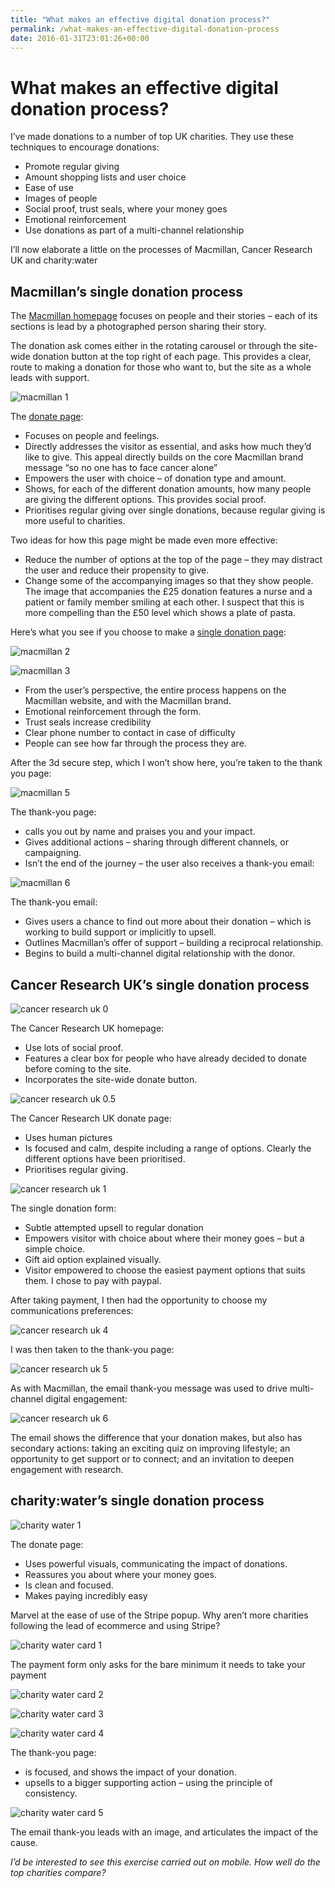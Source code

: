 ```yaml
---
title: "What makes an effective digital donation process?"
permalink: /what-makes-an-effective-digital-donation-process
date: 2016-01-31T23:01:26+00:00
---
```


# What makes an effective digital donation process?

I’ve made donations to a number of top UK charities. They use these techniques to encourage donations:

- Promote regular giving
- Amount shopping lists and user choice
- Ease of use
- Images of people
- Social proof, trust seals, where your money goes
- Emotional reinforcement
- Use donations as part of a multi-channel relationship

I’ll now elaborate a little on the processes of Macmillan, Cancer Research UK and charity:water

## Macmillan’s single donation process

The [Macmillan homepage](http://www.macmillan.org.uk/) focuses on people and their stories – each of its sections is lead by a photographed person sharing their story.

The donation ask comes either in the rotating carousel or through the site-wide donation button at the top right of each page.
This provides a clear, route to making a donation for those who want to, but the site as a whole leads with support.

![macmillan 1](What%20makes%20an%20effective%20digital%20donation%20process%20%E2%80%93%20Martin%20Lugton_files/macmillan-1.png)

The [donate page](https://www.macmillan.org.uk/donate):

- Focuses on people and feelings.
- Directly addresses the visitor as essential, and asks how much they’d like to give.
  This appeal directly builds on the core Macmillan brand message “so no one has to face cancer alone”
- Empowers the user with choice – of donation type and amount.
- Shows, for each of the different donation amounts, how many people are giving the different options. This provides social proof.
- Prioritises regular giving over single donations, because regular giving is more useful to charities.

Two ideas for how this page might be made even more effective:

- Reduce the number of options at the top of the page – they may distract the user and reduce their propensity to give.
- Change some of the accompanying images so that they show people. The image that accompanies the £25 donation features a nurse and a patient or family member smiling at each other. I suspect that this is more compelling than the £50 level which shows a plate of pasta.

Here’s what you see if you choose to make a [single donation page](https://donation.macmillan.org.uk/Donation/MakeWith):

![macmillan 2](What%20makes%20an%20effective%20digital%20donation%20process%20%E2%80%93%20Martin%20Lugton_files/macmillan-2.png)

![macmillan 3](What%20makes%20an%20effective%20digital%20donation%20process%20%E2%80%93%20Martin%20Lugton_files/macmillan-3.png)

- From the user’s perspective, the entire process happens on the Macmillan website, and with the Macmillan brand.
- Emotional reinforcement through the form.
- Trust seals increase credibility
- Clear phone number to contact in case of difficulty
- People can see how far through the process they are.

After the 3d secure step, which I won’t show here, you’re taken to the thank you page:

![macmillan 5](What%20makes%20an%20effective%20digital%20donation%20process%20%E2%80%93%20Martin%20Lugton_files/macmillan-5.png)

The thank-you page:

- calls you out by name and praises you and your impact.
- Gives additional actions – sharing through different channels, or campaigning.
- Isn’t the end of the journey – the user also receives a thank-you email:

![macmillan 6](What%20makes%20an%20effective%20digital%20donation%20process%20%E2%80%93%20Martin%20Lugton_files/macmillan-6.png)

The thank-you email:

- Gives users a chance to find out more about their donation – which is working to build support or implicitly to upsell.
- Outlines Macmillan’s offer of support – building a reciprocal relationship.
- Begins to build a multi-channel digital relationship with the donor.

## Cancer Research UK’s single donation process

![cancer research uk 0](What%20makes%20an%20effective%20digital%20donation%20process%20%E2%80%93%20Martin%20Lugton_files/cancer-research-uk-0.png)

The Cancer Research UK homepage:

- Use lots of social proof.
- Features a clear box for people who have already decided to donate before coming to the site.
- Incorporates the site-wide donate button.

![cancer research uk 0.5](What%20makes%20an%20effective%20digital%20donation%20process%20%E2%80%93%20Martin%20Lugton_files/cancer-research-uk-0.5.png)

The Cancer Research UK donate page:

- Uses human pictures
- Is focused and calm, despite including a range of options. Clearly the different options have been prioritised.
- Prioritises regular giving.

![cancer research uk 1](What%20makes%20an%20effective%20digital%20donation%20process%20%E2%80%93%20Martin%20Lugton_files/cancer-research-uk-1.png)

The single donation form:

- Subtle attempted upsell to regular donation
- Empowers visitor with choice about where their money goes – but a simple choice.
- Gift aid option explained visually.
- Visitor empowered to choose the easiest payment options that suits them. I chose to pay with paypal.

After taking payment, I then had the opportunity to choose my communications preferences:

![cancer research uk 4](What%20makes%20an%20effective%20digital%20donation%20process%20%E2%80%93%20Martin%20Lugton_files/cancer-research-uk-4.png)

I was then taken to the thank-you page:

![cancer research uk 5](What%20makes%20an%20effective%20digital%20donation%20process%20%E2%80%93%20Martin%20Lugton_files/cancer-research-uk-5.png)

As with Macmillan, the email thank-you message was used to drive multi-channel digital engagement:

![cancer research uk 6](What%20makes%20an%20effective%20digital%20donation%20process%20%E2%80%93%20Martin%20Lugton_files/cancer-research-uk-6.png)

The email shows the difference that your donation makes, but also has secondary actions: taking an exciting quiz on improving lifestyle; an opportunity to get support or to connect; and an invitation to deepen engagement with research.

## charity:water’s single donation process

![charity water 1](What%20makes%20an%20effective%20digital%20donation%20process%20%E2%80%93%20Martin%20Lugton_files/charity-water-1.png)

The donate page:

- Uses powerful visuals, communicating the impact of donations.
- Reassures you about where your money goes.
- Is clean and focused.
- Makes paying incredibly easy

Marvel at the ease of use of the Stripe popup. Why aren’t more charities following the lead of ecommerce and using Stripe?

![charity water card 1](What%20makes%20an%20effective%20digital%20donation%20process%20%E2%80%93%20Martin%20Lugton_files/charity-water-card-1.png)

The payment form only asks for the bare minimum it needs to take your payment

![charity water card 2](What%20makes%20an%20effective%20digital%20donation%20process%20%E2%80%93%20Martin%20Lugton_files/charity-water-card-2.png)

![charity water card 3](What%20makes%20an%20effective%20digital%20donation%20process%20%E2%80%93%20Martin%20Lugton_files/charity-water-card-3.png)

![charity water card 4](What%20makes%20an%20effective%20digital%20donation%20process%20%E2%80%93%20Martin%20Lugton_files/charity-water-card-4.png)

The thank-you page:

- is focused, and shows the impact of your donation.
- upsells to a bigger supporting action – using the principle of consistency.

![charity water card 5](What%20makes%20an%20effective%20digital%20donation%20process%20%E2%80%93%20Martin%20Lugton_files/charity-water-card-5.png)

The email thank-you leads with an image, and articulates the impact of the cause.

*I’d be interested to see this exercise carried out on mobile. How well do the top charities compare?*
